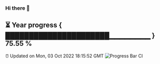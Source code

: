 ### Hi there 👋
⏳ Year progress { ██████████████████████▁▁▁▁▁▁▁▁ } 75.55 %
---
⏰ Updated on Mon, 03 Oct 2022 18:15:52 GMT
![Progress Bar CI](https://github.com/Moyi321/Moyi321/workflows/Progress%20Bar%20CI/badge.svg)

